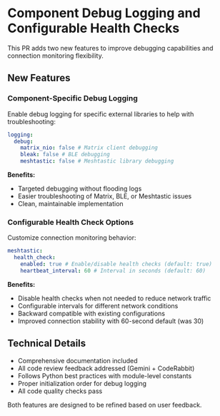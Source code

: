 # Component Debug Logging and Configurable Health Checks

This PR adds two new features to improve debugging capabilities and connection monitoring flexibility.

## New Features

### Component-Specific Debug Logging

Enable debug logging for specific external libraries to help with troubleshooting:

```yaml
logging:
  debug:
    matrix_nio: false # Matrix client debugging
    bleak: false # BLE debugging
    meshtastic: false # Meshtastic library debugging
```

**Benefits:**

- Targeted debugging without flooding logs
- Easier troubleshooting of Matrix, BLE, or Meshtastic issues
- Clean, maintainable implementation

### Configurable Health Check Options

Customize connection monitoring behavior:

```yaml
meshtastic:
  health_check:
    enabled: true # Enable/disable health checks (default: true)
    heartbeat_interval: 60 # Interval in seconds (default: 60)
```

**Benefits:**

- Disable health checks when not needed to reduce network traffic
- Configurable intervals for different network conditions
- Backward compatible with existing configurations
- Improved connection stability with 60-second default (was 30)

## Technical Details

- Comprehensive documentation included
- All code review feedback addressed (Gemini + CodeRabbit)
- Follows Python best practices with module-level constants
- Proper initialization order for debug logging
- All code quality checks pass

Both features are designed to be refined based on user feedback.
